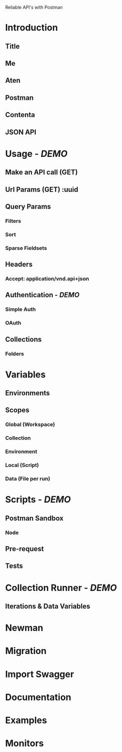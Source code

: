Reliable API's with Postman

# Introduction
## Title
## Me
## Aten
## Postman
## Contenta
## JSON API

# Usage - *DEMO*
## Make an API call (GET)
## Url Params (GET) :uuid
## Query Params
### Filters
### Sort
### Sparse Fieldsets
## Headers
### Accept: application/vnd.api+json

## Authentication - *DEMO*
### Simple Auth
### OAuth

## Collections
### Folders

# Variables
## Environments
## Scopes
### Global (Workspace)
### Collection
### Environment
### Local (Script)
### Data (File per run)

# Scripts - *DEMO*
## Postman Sandbox
### Node
## Pre-request
## Tests

# Collection Runner - *DEMO*
## Iterations & Data Variables

# Newman

# Migration
# Import Swagger
# Documentation
# Examples
# Monitors
